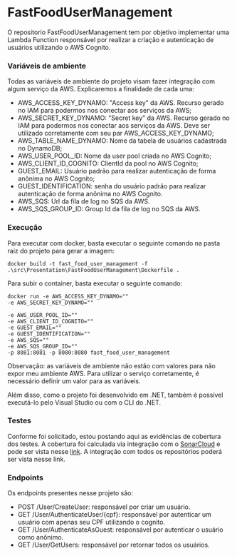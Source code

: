 # FastFoodUserManagement

O repositorio FastFoodUserManagement tem por objetivo implementar uma Lambda Function responsável por realizar a criação e autenticação de usuários utilizando o AWS Cognito.

### Variáveis de ambiente
Todas as variáveis de ambiente do projeto visam fazer integração com algum serviço da AWS. Explicaremos a finalidade de cada uma:

- AWS_ACCESS_KEY_DYNAMO: "Access key" da AWS. Recurso gerado no IAM para podermos nos conectar aos serviços da AWS;
- AWS_SECRET_KEY_DYNAMO: "Secret key" da AWS. Recurso gerado no IAM para podermos nos conectar aos serviços da AWS. Deve ser utilizado corretamente com seu par AWS_ACCESS_KEY_DYNAMO;
- AWS_TABLE_NAME_DYNAMO: Nome da tabela de usuários cadastrada no DynamoDB;
- AWS_USER_POOL_ID: Nome da user pool criada no AWS Cognito;
- AWS_CLIENT_ID_COGNITO: ClientId da pool no AWS Cognito;
- GUEST_EMAIL: Usuário padrão para realizar autenticação de forma anônima no AWS Cognito;
- GUEST_IDENTIFICATION: senha do usuário padrão para realizar autenticação de forma anônima no AWS Cognito.
- AWS_SQS: Url da fila de log no SQS da AWS.
- AWS_SQS_GROUP_ID: Group Id da fila de log no SQS da AWS.

### Execução

Para executar com docker, basta executar o seguinte comando na pasta raiz do projeto para gerar a imagem:

``` docker build -t fast_food_user_management -f .\src\Presentation\FastFoodUserManagement\Dockerfile . ```

Para subir o container, basta executar o seguinte comando:

``` 
docker run -e AWS_ACCESS_KEY_DYNAMO=""
-e AWS_SECRET_KEY_DYNAMO=""

-e AWS_USER_POOL_ID=""
-e AWS_CLIENT_ID_COGNITO=""
-e GUEST_EMAIL=""
-e GUEST_IDENTIFICATION=""
-e AWS_SQS=""
-e AWS_SQS_GROUP_ID=""
-p 8081:8081 -p 8080:8080 fast_food_user_management
```

Observação: as variáveis de ambiente não estão com valores para não expor meu ambiente AWS. Para utilizar o serviço corretamente, é necessário definir um valor para as variáveis.

Além disso, como o projeto foi desenvolvido em .NET, também é possível executá-lo pelo Visual Studio ou com o CLI do .NET.



### Testes

Conforme foi solicitado, estou postando aqui as evidências de cobertura dos testes. A cobertura foi calculada via integração com o [SonarCloud](https://sonarcloud.io/) e pode ser vista nesse [link](https://sonarcloud.io/organizations/techchallengefernandomelim/projects). A integração com todos os repositórios poderá ser vista nesse link.


### Endpoints

Os endpoints presentes nesse projeto são:

- POST /User/CreateUser: responsável por criar um usuário.
- GET /User/AuthenticateUser/{cpf}: responsável por autenticar um usuário com apenas seu CPF utilizando o cognito.
- GET /User/AuthenticateAsGuest: responsável por autenticar o usuário como anônimo.
- GET /User/GetUsers: responsável por retornar todos os usuários.